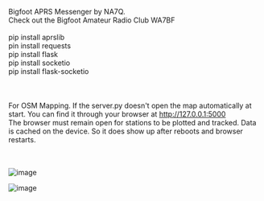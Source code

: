 Bigfoot APRS Messenger by NA7Q. <br>
Check out the Bigfoot Amateur Radio Club WA7BF
<br><br>
pip install aprslib<br>
pin install requests<br>
pip install flask<br>
pip install socketio<br>
pip install flask-socketio<br>
<br><br><br>
For OSM Mapping. If the server.py doesn't open the map automatically at start. You can find it through your browser at http://127.0.0.1:5000
<br>
The browser must remain open for stations to be plotted and tracked. Data is cached on the device. So it does show up after reboots and browser restarts.
<br><br><br>

![image](https://github.com/na7q/aprs-messenger/assets/1294292/1dc05d87-989f-4d42-ad0f-243707995826)


![image](https://github.com/na7q/aprs-messenger/assets/1294292/7235b9a4-8e64-4aa8-b35e-41a12fb5c2ac)
